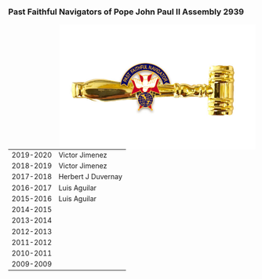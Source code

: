 <html><body><h3>Past Faithful Navigators of Pope John Paul II Assembly 2939</h3>
  
<img src="../assets/img/past1.jpg" width="400" align="right">

<table>
<tr><td>2019-2020 <td>Victor Jimenez
<tr><td>2018-2019 <td>Victor Jimenez
<tr><td>2017-2018 <td>Herbert J Duvernay
<tr><td>2016-2017 <td>Luis Aguilar
<tr><td>2015-2016 <td>Luis Aguilar
<tr><td>2014-2015<td>
<tr><td>2013-2014<td>
<tr><td>2012-2013<td>
<tr><td>2011-2012<td>
<tr><td>2010-2011<td>
<tr><td>2009-2009<td>


</body></html>
